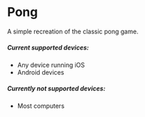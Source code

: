Pong
====
A simple recreation of the classic pong game.

##### Current supported devices:
* Any device running iOS
* Android devices

##### Currently not supported devices:
* Most computers
